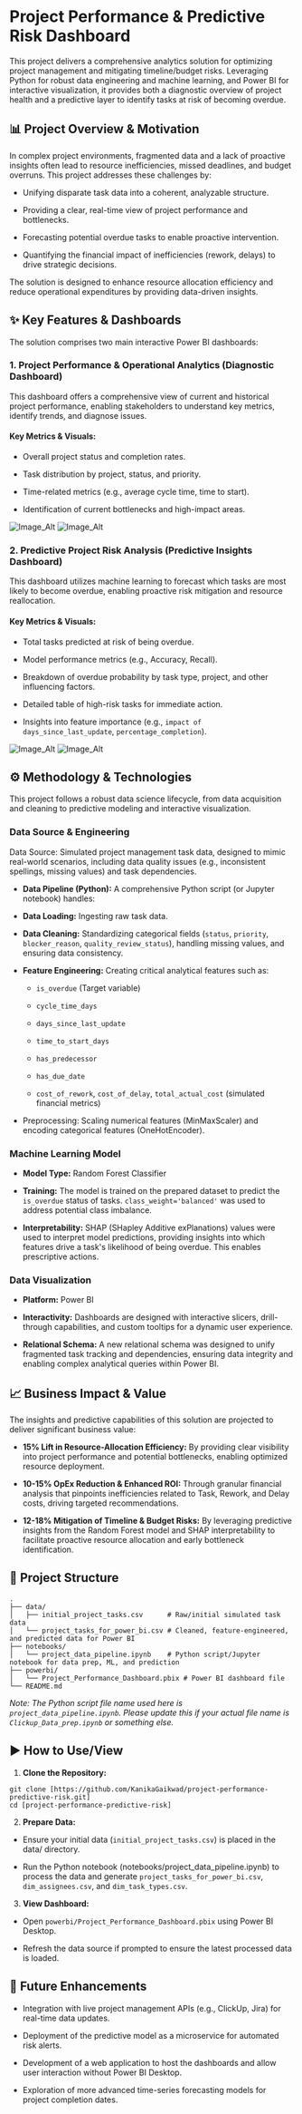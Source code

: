 # Project Performance & Predictive Risk Dashboard
This project delivers a comprehensive analytics solution for optimizing project management and mitigating timeline/budget risks. Leveraging Python for robust data engineering and machine learning, and Power BI for interactive visualization, it provides both a diagnostic overview of project health and a predictive layer to identify tasks at risk of becoming overdue.

## 📊 Project Overview & Motivation
In complex project environments, fragmented data and a lack of proactive insights often lead to resource inefficiencies, missed deadlines, and budget overruns. This project addresses these challenges by:

- Unifying disparate task data into a coherent, analyzable structure.

- Providing a clear, real-time view of project performance and bottlenecks.

- Forecasting potential overdue tasks to enable proactive intervention.

- Quantifying the financial impact of inefficiencies (rework, delays) to drive strategic decisions.

The solution is designed to enhance resource allocation efficiency and reduce operational expenditures by providing data-driven insights.

## ✨ Key Features & Dashboards
The solution comprises two main interactive Power BI dashboards:

### 1. Project Performance & Operational Analytics (Diagnostic Dashboard)
This dashboard offers a comprehensive view of current and historical project performance, enabling stakeholders to understand key metrics, identify trends, and diagnose issues.

#### Key Metrics & Visuals:

- Overall project status and completion rates.

- Task distribution by project, status, and priority.

- Time-related metrics (e.g., average cycle time, time to start).

- Identification of current bottlenecks and high-impact areas.

![Image_Alt](https://github.com/KanikaGaikwad/project-performance-predictive-risk/blob/41f1b8ac1dbc3bc75306d6ac5212e438a9622045/Performance%20Dashboard%201.png)
![Image_Alt](https://github.com/KanikaGaikwad/project-performance-predictive-risk/blob/bdcd61e21b0dfc84d4443ffeea6ad1584b4d8379/Performance%20Dashboard%202.png)


### 2. Predictive Project Risk Analysis (Predictive Insights Dashboard)
This dashboard utilizes machine learning to forecast which tasks are most likely to become overdue, enabling proactive risk mitigation and resource reallocation.

#### Key Metrics & Visuals:

- Total tasks predicted at risk of being overdue.

- Model performance metrics (e.g., Accuracy, Recall).

- Breakdown of overdue probability by task type, project, and other influencing factors.

- Detailed table of high-risk tasks for immediate action.

- Insights into feature importance (e.g., ```impact of days_since_last_update```, ```percentage_completion```).

![Image_Alt](https://github.com/KanikaGaikwad/project-performance-predictive-risk/blob/8c5118978bef56b12b5b21dcc7231ad0fa6cee6f/Predictive%20Dashboard%201.png)
![Image_Alt](https://github.com/KanikaGaikwad/project-performance-predictive-risk/blob/0f440a7edf4451138d15c8637a3d768689b0baca/Predictive%20dashboard%203.png)

## ⚙️ Methodology & Technologies
This project follows a robust data science lifecycle, from data acquisition and cleaning to predictive modeling and interactive visualization.

### Data Source & Engineering
Data Source: Simulated project management task data, designed to mimic real-world scenarios, including data quality issues (e.g., inconsistent spellings, missing values) and task dependencies.

- **Data Pipeline (Python):** A comprehensive Python script (or Jupyter notebook) handles:

- **Data Loading:** Ingesting raw task data.

- **Data Cleaning:** Standardizing categorical fields (```status```, ```priority```, ```blocker_reason```, ```quality_review_status```), handling missing values, and ensuring data consistency.

- **Feature Engineering:** Creating critical analytical features such as:

  - ```is_overdue``` (Target variable)

  - ```cycle_time_days```

  - ```days_since_last_update```

  - ```time_to_start_days```

  - ```has_predecessor```

  - ```has_due_date```

  - ```cost_of_rework```, ```cost_of_delay```, ```total_actual_cost``` (simulated financial metrics)

- Preprocessing: Scaling numerical features (MinMaxScaler) and encoding categorical features (OneHotEncoder).

### Machine Learning Model
- **Model Type:** Random Forest Classifier

- **Training:** The model is trained on the prepared dataset to predict the ```is_overdue``` status of tasks. ```class_weight='balanced'``` was used to address potential class imbalance.

- **Interpretability:** SHAP (SHapley Additive exPlanations) values were used to interpret model predictions, providing insights into which features drive a task's likelihood of being overdue. This enables prescriptive actions.

### Data Visualization
- **Platform:** Power BI

- **Interactivity:** Dashboards are designed with interactive slicers, drill-through capabilities, and custom tooltips for a dynamic user experience.

- **Relational Schema:** A new relational schema was designed to unify fragmented task tracking and dependencies, ensuring data integrity and enabling complex analytical queries within Power BI.

## 📈 Business Impact & Value
The insights and predictive capabilities of this solution are projected to deliver significant business value:

- **15% Lift in Resource-Allocation Efficiency:** By providing clear visibility into project performance and potential bottlenecks, enabling optimized resource deployment.

- **10-15% OpEx Reduction & Enhanced ROI:** Through granular financial analysis that pinpoints inefficiencies related to Task, Rework, and Delay costs, driving targeted recommendations.

- **12-18% Mitigation of Timeline & Budget Risks:** By leveraging predictive insights from the Random Forest model and SHAP interpretability to facilitate proactive resource allocation and early bottleneck identification.

## 📁 Project Structure

```
.
├── data/
│   ├── initial_project_tasks.csv      # Raw/initial simulated task data
│   └── project_tasks_for_power_bi.csv # Cleaned, feature-engineered, and predicted data for Power BI
├── notebooks/
│   └── project_data_pipeline.ipynb    # Python script/Jupyter notebook for data prep, ML, and prediction
├── powerbi/
│   └── Project_Performance_Dashboard.pbix # Power BI dashboard file
└── README.md
```
*Note: The Python script file name used here is ```project_data_pipeline.ipynb```. Please update this if your actual file name is ```Clickup_Data_prep.ipynb``` or something else.*

## ▶️ How to Use/View
1. **Clone the Repository:**
```
git clone [https://github.com/KanikaGaikwad/project-performance-predictive-risk.git]
cd [project-performance-predictive-risk]
```

2. **Prepare Data:**

- Ensure your initial data (```initial_project_tasks.csv```) is placed in the data/ directory.

- Run the Python notebook (notebooks/project_data_pipeline.ipynb) to process the data and generate ```project_tasks_for_power_bi.csv```, ```dim_assignees.csv```, and ```dim_task_types.csv```.

3. **View Dashboard:**

- Open ```powerbi/Project_Performance_Dashboard.pbix``` using Power BI Desktop.

- Refresh the data source if prompted to ensure the latest processed data is loaded.

## 🚀 Future Enhancements
- Integration with live project management APIs (e.g., ClickUp, Jira) for real-time data updates.

- Deployment of the predictive model as a microservice for automated risk alerts.

- Development of a web application to host the dashboards and allow user interaction without Power BI Desktop.

- Exploration of more advanced time-series forecasting models for project completion dates.
